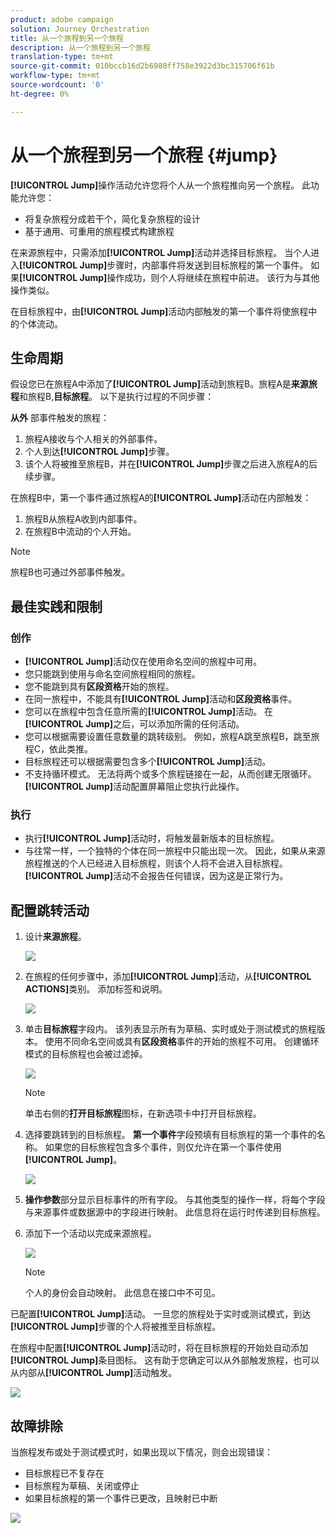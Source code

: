 ```yaml
---
product: adobe campaign
solution: Journey Orchestration
title: 从一个旅程到另一个旅程
description: 从一个旅程到另一个旅程
translation-type: tm+mt
source-git-commit: 010bccb16d2b6980ff758e3922d3bc315706f61b
workflow-type: tm+mt
source-wordcount: '0'
ht-degree: 0%

---
```



# 从一个旅程到另一个旅程 {#jump}

**[!UICONTROL Jump]**&#x200B;操作活动允许您将个人从一个旅程推向另一个旅程。 此功能允许您：

* 将复杂旅程分成若干个，简化复杂旅程的设计
* 基于通用、可重用的旅程模式构建旅程

在来源旅程中，只需添加&#x200B;**[!UICONTROL Jump]**&#x200B;活动并选择目标旅程。 当个人进入&#x200B;**[!UICONTROL Jump]**&#x200B;步骤时，内部事件将发送到目标旅程的第一个事件。 如果&#x200B;**[!UICONTROL Jump]**&#x200B;操作成功，则个人将继续在旅程中前进。 该行为与其他操作类似。

在目标旅程中，由&#x200B;**[!UICONTROL Jump]**&#x200B;活动内部触发的第一个事件将使旅程中的个体流动。

## 生命周期

假设您已在旅程A中添加了&#x200B;**[!UICONTROL Jump]**&#x200B;活动到旅程B。旅程A是&#x200B;**来源旅程**&#x200B;和旅程B,**目标旅程**。
以下是执行过程的不同步骤：

**从外** 部事件触发的旅程：

1. 旅程A接收与个人相关的外部事件。
1. 个人到达&#x200B;**[!UICONTROL Jump]**&#x200B;步骤。
1. 该个人将被推至旅程B，并在&#x200B;**[!UICONTROL Jump]**&#x200B;步骤之后进入旅程A的后续步骤。

在旅程B中，第一个事件通过旅程A的&#x200B;**[!UICONTROL Jump]**&#x200B;活动在内部触发：

1. 旅程B从旅程A收到内部事件。
1. 在旅程B中流动的个人开始。

>[!NOTE]
>
>旅程B也可通过外部事件触发。

## 最佳实践和限制

### 创作

* **[!UICONTROL Jump]**&#x200B;活动仅在使用命名空间的旅程中可用。
* 您只能跳到使用与命名空间旅程相同的旅程。
* 您不能跳到具有&#x200B;**区段资格**&#x200B;开始的旅程。
* 在同一旅程中，不能具有&#x200B;**[!UICONTROL Jump]**&#x200B;活动和&#x200B;**区段资格**&#x200B;事件。
* 您可以在旅程中包含任意所需的&#x200B;**[!UICONTROL Jump]**&#x200B;活动。 在&#x200B;**[!UICONTROL Jump]**&#x200B;之后，可以添加所需的任何活动。
* 您可以根据需要设置任意数量的跳转级别。 例如，旅程A跳至旅程B，跳至旅程C，依此类推。
* 目标旅程还可以根据需要包含多个&#x200B;**[!UICONTROL Jump]**&#x200B;活动。
* 不支持循环模式。 无法将两个或多个旅程链接在一起，从而创建无限循环。 **[!UICONTROL Jump]**&#x200B;活动配置屏幕阻止您执行此操作。

### 执行

* 执行&#x200B;**[!UICONTROL Jump]**&#x200B;活动时，将触发最新版本的目标旅程。
* 与往常一样，一个独特的个体在同一旅程中只能出现一次。 因此，如果从来源旅程推送的个人已经进入目标旅程，则该个人将不会进入目标旅程。 **[!UICONTROL Jump]**&#x200B;活动不会报告任何错误，因为这是正常行为。

## 配置跳转活动

1. 设计&#x200B;**来源旅程**。

   ![](../assets/jump1.png)

1. 在旅程的任何步骤中，添加&#x200B;**[!UICONTROL Jump]**&#x200B;活动，从&#x200B;**[!UICONTROL ACTIONS]**&#x200B;类别。 添加标签和说明。

   ![](../assets/jump2.png)

1. 单击&#x200B;**目标旅程**字段内。
该列表显示所有为草稿、实时或处于测试模式的旅程版本。 使用不同命名空间或具有**区段资格**&#x200B;事件的开始的旅程不可用。 创建循环模式的目标旅程也会被过滤掉。

   ![](../assets/jump3.png)

   >[!NOTE]
   >
   >单击右侧的&#x200B;**打开目标旅程**&#x200B;图标，在新选项卡中打开目标旅程。

1. 选择要跳转到的目标旅程。
**第一个事件**&#x200B;字段预填有目标旅程的第一个事件的名称。 如果您的目标旅程包含多个事件，则仅允许在第一个事件使用&#x200B;**[!UICONTROL Jump]**。

   ![](../assets/jump4.png)

1. **操作参数**&#x200B;部分显示目标事件的所有字段。 与其他类型的操作一样，将每个字段与来源事件或数据源中的字段进行映射。 此信息将在运行时传递到目标旅程。
1. 添加下一个活动以完成来源旅程。

   ![](../assets/jump5.png)


   >[!NOTE]
   >
   >个人的身份会自动映射。 此信息在接口中不可见。

已配置&#x200B;**[!UICONTROL Jump]**&#x200B;活动。 一旦您的旅程处于实时或测试模式，到达&#x200B;**[!UICONTROL Jump]**&#x200B;步骤的个人将被推至目标旅程。

在旅程中配置&#x200B;**[!UICONTROL Jump]**&#x200B;活动时，将在目标旅程的开始处自动添加&#x200B;**[!UICONTROL Jump]**&#x200B;条目图标。 这有助于您确定可以从外部触发旅程，也可以从内部从&#x200B;**[!UICONTROL Jump]**&#x200B;活动触发。

![](../assets/jump7.png)

## 故障排除

当旅程发布或处于测试模式时，如果出现以下情况，则会出现错误：
* 目标旅程已不复存在
* 目标旅程为草稿、关闭或停止
* 如果目标旅程的第一个事件已更改，且映射已中断

![](../assets/jump6.png)
